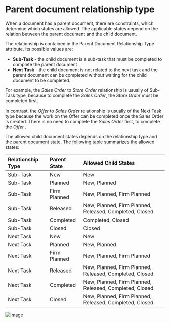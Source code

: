 # Parent document relationship type

When a document has a parent document, there are constraints, which determine which states are allowed. The applicable states depend on the relation between the parent document and the child document.

The relationship is contained in the Parent Document Relationship Type attribute. Its possible values are:

- **Sub-Task** - the child document is a sub-task that must be completed to complete the parent document
- **Next Task** - the child document is not related to the next task and the parent document can be completed without waiting for the child document to be completed.

For example, the *Sales Order* to *Store Order* relationship is usually of Sub-Task type, because to complete the *Sales Order*, the *Store Order* must be completed first.

In contrast, the *Offer* to *Sales Order* relationship is usually of the Next Task type because the work on the Offer can be completed once the Sales Order is created. There is no need to complete the *Sales Order* first, to complete the *Offer.*.

The allowed child document states depends on the relationship type and the parent document state. The following table summarizes the allowed states:

| Relationship Type | Parent State | Allowed Child States                                    |
| :---------------- | :----------- | :------------------------------------------------------ |
| Sub-Task          | New          | New                                                     |
| Sub-Task          | Planned      | New, Planned                                            |
| Sub-Task          | Firm Planned | New, Planned, Firm Planned                              |
| Sub-Task          | Released     | New, Planned, Firm Planned, Released, Completed, Closed |
| Sub-Task          | Completed    | Completed, Closed                                       |
| Sub-Task          | Closed       | Closed                                                  |
| Next Task         | New          | New                                                     |
| Next Task         | Planned      | New, Planned                                            |
| Next Task         | Firm Planned | New, Planned, Firm Planned                              |
| Next Task         | Released     | New, Planned, Firm Planned, Released, Completed, Closed |
| Next Task         | Completed    | New, Planned, Firm Planned, Released, Completed, Closed |
| Next Task         | Closed       | New, Planned, Firm Planned, Released, Completed, Closed |
![image](https://user-images.githubusercontent.com/75483217/136039395-9642d65e-c44c-4432-b1e8-a5747929c7b3.png)
